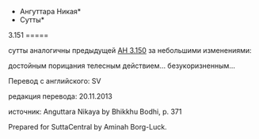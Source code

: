 * Ангуттара Никая*
* Сутты*

3\.151
\=\=\=\=\=

сутты аналогичны предыдущей [АН 3\.150](/an3\.150/ru/sv) за небольшими изменениями:

достойным порицания телесным действием… безукоризненным…

Перевод с английского: SV

редакция перевода: 20\.11\.2013

источник: Anguttara Nikaya by Bhikkhu Bodhi, p\. 371

Prepared for SuttaCentral by Aminah Borg\-Luck\.